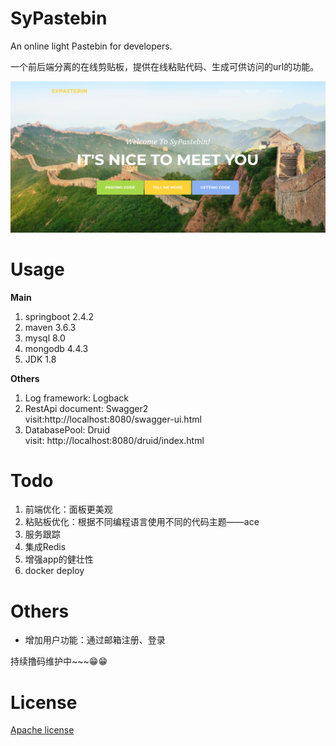 # SyPastebin
An online light Pastebin for developers.

一个前后端分离的在线剪贴板，提供在线粘贴代码、生成可供访问的url的功能。

![The Great Wall of China](./READMESrc/sypastebin.png)

# Usage
**Main**
1. springboot 2.4.2
2. maven 3.6.3
3. mysql 8.0
4. mongodb 4.4.3
5. JDK 1.8

**Others**
1. Log framework: Logback
2. RestApi document: Swagger2  
visit:http://localhost:8080/swagger-ui.html
3. DatabasePool: Druid  
visit: http://localhost:8080/druid/index.html

# Todo
1. 前端优化：面板更美观
2. 粘贴板优化：根据不同编程语言使用不同的代码主题——ace
3. 服务跟踪
4. 集成Redis
5. 增强app的健壮性
6. docker deploy

# Others
* 增加用户功能：通过邮箱注册、登录

持续撸码维护中~~~😁😁

# License
[Apache license](https://www.apache.org/licenses/LICENSE-2.0)
